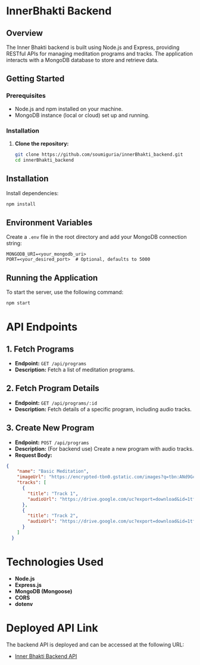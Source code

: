 # InnerBhakti Backend

## Overview

The Inner Bhakti backend is built using Node.js and Express, providing RESTful APIs for managing meditation programs and tracks. The application interacts with a MongoDB database to store and retrieve data.

## Getting Started

### Prerequisites

- Node.js and npm installed on your machine.
- MongoDB instance (local or cloud) set up and running.

### Installation

1. **Clone the repository:**
   ```bash
   git clone https://github.com/soumiguria/innerBhakti_backend.git
   cd innerBhakti_backend

## Installation

Install dependencies:
```bash
npm install
```

## Environment Variables
Create a `.env` file in the root directory and add your MongoDB connection string:

```plaintext
MONGODB_URI=<your_mongodb_uri>
PORT=<your_desired_port>  # Optional, defaults to 5000
```

## Running the Application
To start the server, use the following command:
```bash
npm start
```

# API Endpoints

## 1. Fetch Programs
- **Endpoint:** `GET /api/programs`
- **Description:** Fetch a list of meditation programs.

## 2. Fetch Program Details
- **Endpoint:** `GET /api/programs/:id`
- **Description:** Fetch details of a specific program, including audio tracks.

## 3. Create New Program
- **Endpoint:** `POST /api/programs`
- **Description:** (For backend use) Create a new program with audio tracks.
- **Request Body:**
```json
{
    "name": "Basic Meditation",
    "imageUrl": "https://encrypted-tbn0.gstatic.com/images?q=tbn:ANd9GcS9gQ9Nf2jXSOlmPiql7K405xxfzHqR2OQmVQ&s",
    "tracks": [
      {
        "title": "Track 1",
        "audioUrl": "https://drive.google.com/uc?export=download&id=1tfYfJgXfei8TqI22Tr_gImDaUSEdC0hB"
      },
      {
        "title": "Track 2",
        "audioUrl": "https://drive.google.com/uc?export=download&id=1tfYfJgXfei8TqI22Tr_gImDaUSEdC0hB"
      }
    ]
  }
```

# Technologies Used
- **Node.js**
- **Express.js**
- **MongoDB (Mongoose)**
- **CORS**
- **dotenv**

# Deployed API Link
The backend API is deployed and can be accessed at the following URL:

- [Inner Bhakti Backend API](https://innerbhakti-backend.onrender.com)

